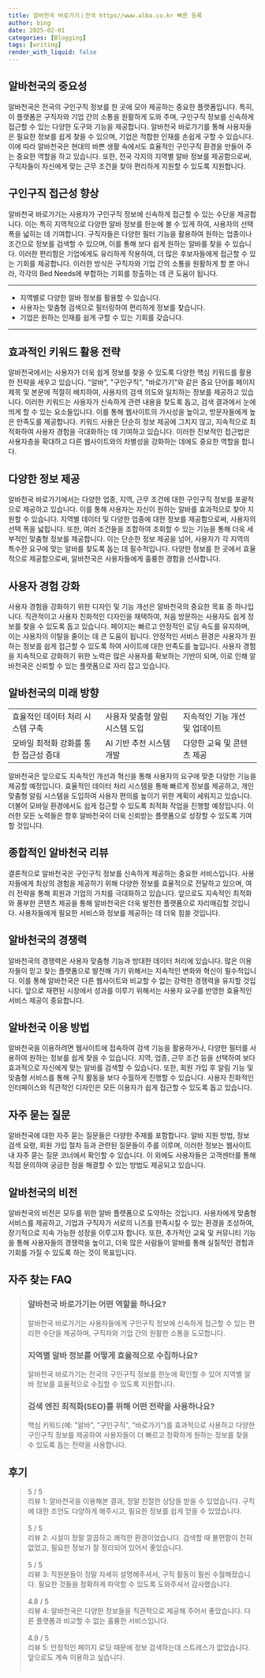 ```yaml
---
title: 알바천국 바로가기ㅣ전국 https//www.alba.co.kr 빠른 등록
author: bing
date: 2025-02-01
categories: [Blogging]
tags: [writing]
render_with_liquid: false
---
```



<h2 id='알바천국의 중요성'>알바천국의 중요성</h2>

<p>알바천국은 전국의 구인구직 정보를 한 곳에 모아 제공하는 중요한 플랫폼입니다. 특히, 이 플랫폼은 구직자와 기업 간의 소통을 원활하게 도와 주며, 구인구직 정보를 신속하게 접근할 수 있는 다양한 도구와 기능을 제공합니다. 알바천국 바로가기를 통해 사용자들은 필요한 정보를 쉽게 찾을 수 있으며, 기업은 적합한 인재를 손쉽게 구할 수 있습니다. 이에 따라 알바천국은 현대의 바쁜 생활 속에서도 효율적인 구인구직 환경을 만들어 주는 중요한 역할을 하고 있습니다. 또한, 전국 각지의 지역별 알바 정보를 제공함으로써, 구직자들이 자신에게 맞는 근무 조건을 찾아 편리하게 지원할 수 있도록 지원합니다.</p>

<h2 id='구인구직 접근성 향상'>구인구직 접근성 향상</h2>

<p>알바천국 바로가기는 사용자가 구인구직 정보에 신속하게 접근할 수 있는 수단을 제공합니다. 이는 특히 지역적으로 다양한 알바 정보를 한눈에 볼 수 있게 하여, 사용자의 선택 폭을 넓히는 데 기여합니다. 구직자들은 다양한 필터 기능을 활용하여 원하는 업종이나 조건으로 정보를 검색할 수 있으며, 이를 통해 보다 쉽게 원하는 알바를 찾을 수 있습니다. 이러한 편리함은 기업에게도 유리하게 작용하여, 더 많은 후보자들에게 접근할 수 있는 기회를 제공합니다. 이러한 방식은 구직자와 기업 간의 소통을 원활하게 할 뿐 아니라, 각각의 Bed Needs에 부합하는 기회를 창출하는 데 큰 도움이 됩니다.</p>

<hr />

<ul>
    <li>지역별로 다양한 알바 정보를 활용할 수 있습니다.</li>
    <li>사용자는 맞춤형 검색으로 필터링하여 편리하게 정보를 찾습니다.</li>
    <li>기업은 원하는 인재를 쉽게 구할 수 있는 기회를 갖습니다.</li>
</ul>

<hr />

<h2 id='효과적인 키워드 활용 전략'>효과적인 키워드 활용 전략</h2>

<p>알바천국에서는 사용자가 더욱 쉽게 정보를 찾을 수 있도록 다양한 핵심 키워드를 활용한 전략을 세우고 있습니다. "알바", "구인구직", "바로가기"와 같은 중요 단어를 페이지 제목 및 본문에 적절히 배치하여, 사용자의 검색 의도와 일치하는 정보를 제공하고 있습니다. 이러한 키워드는 사용자가 신속하게 관련 내용을 찾도록 돕고, 검색 결과에서 눈에 띄게 할 수 있는 요소들입니다. 이를 통해 웹사이트의 가시성을 높이고, 방문자들에게 높은 만족도를 제공합니다. 키워드 사용은 단순히 정보 제공에 그치지 않고, 지속적으로 최적화하여 사용자 경험을 극대화하는 데 기여하고 있습니다. 이러한 진보적인 접근법은 사용자층을 확대하고 다른 웹사이트와의 차별성을 강화하는 데에도 중요한 역할을 합니다.</p>

<h2 id='다양한 정보 제공'>다양한 정보 제공</h2>

<p>알바천국 바로가기에서는 다양한 업종, 지역, 근무 조건에 대한 구인구직 정보를 포괄적으로 제공하고 있습니다. 이를 통해 사용자는 자신이 원하는 알바를 효과적으로 찾아 지원할 수 있습니다. 지역별 데이터 및 다양한 업종에 대한 정보를 제공함으로써, 사용자의 선택 폭을 넓힙니다. 또한, 여러 조건들을 조합하여 조회할 수 있는 기능을 통해 더욱 세부적인 맞춤형 정보를 제공합니다. 이는 단순한 정보 제공을 넘어, 사용자가 각 지역의 특수한 요구에 맞는 알바를 찾도록 돕는 데 필수적입니다. 다양한 정보를 한 곳에서 효율적으로 제공함으로써, 알바천국은 사용자들에게 훌륭한 경험을 선사합니다.</p>

<h2 id='사용자 경험 강화'>사용자 경험 강화</h2>

<p>사용자 경험을 강화하기 위한 디자인 및 기능 개선은 알바천국의 중요한 목표 중 하나입니다. 직관적이고 사용자 친화적인 디자인을 채택하여, 처음 방문하는 사용자도 쉽게 정보를 찾을 수 있도록 돕고 있습니다. 페이지는 빠르고 안정적인 로딩 속도를 유지하며, 이는 사용자의 이탈을 줄이는 데 큰 도움이 됩니다. 안정적인 서비스 환경은 사용자가 원하는 정보를 쉽게 접근할 수 있도록 하여 사이트에 대한 만족도를 높입니다. 사용자 경험을 지속적으로 강화하기 위한 노력은 많은 사용자를 확보하는 기반이 되며, 이로 인해 알바천국은 신뢰할 수 있는 플랫폼으로 자리 잡고 있습니다.</p>

<h2 id='알바천국의 미래 방향'>알바천국의 미래 방향</h2>

<table>
    <tr>
        <td>효율적인 데이터 처리 시스템 구축</td>
        <td>사용자 맞춤형 알림 시스템 도입</td>
        <td>지속적인 기능 개선 및 업데이트</td>
    </tr>
    <tr>
        <td>모바일 최적화 강화를 통한 접근성 증대</td>
        <td>AI 기반 추천 시스템 개발</td>
        <td>다양한 교육 및 콘텐츠 제공</td>
    </tr>
</table>

<p>알바천국은 앞으로도 지속적인 개선과 혁신을 통해 사용자의 요구에 맞춘 다양한 기능을 제공할 예정입니다. 효율적인 데이터 처리 시스템을 통해 빠르게 정보를 제공하고, 개인 맞춤형 알림 시스템을 도입하여 사용자 편의를 높이기 위한 계획이 세워지고 있습니다. 더불어 모바일 환경에서도 쉽게 접근할 수 있도록 최적화 작업을 진행할 예정입니다. 이러한 모든 노력들은 향후 알바천국이 더욱 신뢰받는 플랫폼으로 성장할 수 있도록 기여할 것입니다.</p>

<h2 id='종합적인 알바천국 리뷰'>종합적인 알바천국 리뷰</h2>

<p>결론적으로 알바천국은 구인구직 정보를 신속하게 제공하는 중요한 서비스입니다. 사용자들에게 최상의 경험을 제공하기 위해 다양한 정보를 효율적으로 전달하고 있으며, 여러 전략을 통해 회원과 기업의 가치를 극대화하고 있습니다. 앞으로도 지속적인 최적화와 풍부한 콘텐츠 제공을 통해 알바천국은 더욱 발전한 플랫폼으로 자리매김할 것입니다. 사용자들에게 필요한 서비스와 정보를 제공하는 데 더욱 힘쓸 것입니다.</p>

<h2 id='알바천국의 경쟁력'>알바천국의 경쟁력</h2>

<p>알바천국의 경쟁력은 사용자 맞춤형 기능과 방대한 데이터 처리에 있습니다. 많은 이용자들이 믿고 찾는 플랫폼으로 발전해 가기 위해서는 지속적인 변화와 혁신이 필수적입니다. 이를 통해 알바천국은 다른 웹사이트와 비교할 수 없는 강력한 경쟁력을 유지할 것입니다. 앞으로 재편된 시장에서 성과를 이루기 위해서는 사용자 요구를 반영한 효율적인 서비스 제공이 중요합니다.</p>

<h2 id='알바천국 이용 방법'>알바천국 이용 방법</h2>

<p>알바천국을 이용하려면 웹사이트에 접속하여 검색 기능을 활용하거나, 다양한 필터를 사용하여 원하는 정보를 쉽게 찾을 수 있습니다. 지역, 업종, 근무 조건 등을 선택하여 보다 효과적으로 자신에게 맞는 알바를 검색할 수 있습니다. 또한, 회원 가입 후 알림 기능 및 맞춤형 서비스를 통해 구직 활동을 보다 수월하게 진행할 수 있습니다. 사용자 친화적인 인터페이스와 직관적인 디자인은 모든 이용자가 쉽게 접근할 수 있도록 돕고 있습니다.</p>

<h2 id='자주 묻는 질문'>자주 묻는 질문</h2>

<p>알바천국에 대한 자주 묻는 질문들은 다양한 주제를 포함합니다. 알바 지원 방법, 정보 검색 요령, 회원 가입 절차 등과 관련된 질문들이 주를 이루며, 이러한 정보는 웹사이트 내 자주 묻는 질문 코너에서 확인할 수 있습니다. 이 외에도 사용자들은 고객센터를 통해 직접 문의하여 궁금한 점을 해결할 수 있는 방법도 제공되고 있습니다.</p>

<h2 id='알바천국의 비전'>알바천국의 비전</h2>

<p>알바천국의 비전은 모두를 위한 알바 플랫폼으로 도약하는 것입니다. 사용자에게 맞춤형 서비스를 제공하고, 기업과 구직자가 서로의 니즈를 만족시킬 수 있는 환경을 조성하여, 장기적으로 지속 가능한 성장을 이루고자 합니다. 또한, 추가적인 교육 및 커뮤니티 기능을 통해 사용자들의 경쟁력을 높이고, 더욱 많은 사람들이 알바를 통해 실질적인 경험과 기회를 가질 수 있도록 하는 것이 목표입니다.</p>


<h2 id='자주_찾는_FAQ'>자주 찾는 FAQ</h2>
<div itemscope="" itemtype="https://schema.org/FAQPage"> 
<blockquote> 
<div itemscope="" itemprop="mainEntity" itemtype="https://schema.org/Question"> 
<h3 itemprop="name">알바천국 바로가기는 어떤 역할을 하나요?</h3> 
<div itemscope="" itemprop="acceptedAnswer" itemtype="https://schema.org/Answer"> 
<span itemprop="text"> 
<p>알바천국 바로가기는 사용자들에게 구인구직 정보에 신속하게 접근할 수 있는 편리한 수단을 제공하며, 구직자와 기업 간의 원활한 소통을 도모합니다.</p> 
</span> 
</div> 
</div> 

<div itemscope="" itemprop="mainEntity" itemtype="https://schema.org/Question"> 
<h3 itemprop="name">지역별 알바 정보를 어떻게 효율적으로 수집하나요?</h3> 
<div itemscope="" itemprop="acceptedAnswer" itemtype="https://schema.org/Answer"> 
<span itemprop="text"> 
<p>알바천국 바로가기는 전국의 구인구직 정보를 한눈에 확인할 수 있어 지역별 알바 정보를 효율적으로 수집할 수 있도록 지원합니다.</p> 
</span> 
</div> 
</div> 

<div itemscope="" itemprop="mainEntity" itemtype="https://schema.org/Question"> 
<h3 itemprop="name">검색 엔진 최적화(SEO)를 위해 어떤 전략을 사용하나요?</h3> 
<div itemscope="" itemprop="acceptedAnswer" itemtype="https://schema.org/Answer"> 
<span itemprop="text"> 
<p>핵심 키워드(예: "알바", "구인구직", "바로가기")를 효과적으로 사용하고 다양한 구인구직 정보를 제공하여 사용자들이 더 빠르고 정확하게 원하는 정보를 찾을 수 있도록 돕는 전략을 사용합니다.</p> 
</span> 
</div> 
</div> 
</blockquote> 
</div>
<h2 id='후기'>후기</h2>
<div itemscope itemtype="https://schema.org/Product">
  <blockquote>
  <div itemprop="review" itemscope itemtype="https://schema.org/Review">
      <div itemprop="reviewRating" itemscope itemtype="https://schema.org/Rating"> <span itemprop="ratingValue">5</span> / <span itemprop="bestRating">5</span> </div>
      <span itemprop="reviewBody">리뷰 1: 알바천국을 이용해본 결과, 정말 친절한 상담을 받을 수 있었습니다. 구직에 대한 조언도 다양하게 해주시고, 필요한 정보를 쉽게 얻을 수 있었습니다.</span>
  </div>
  <br>
  <div itemprop="review" itemscope itemtype="https://schema.org/Review">
      <div itemprop="reviewRating" itemscope itemtype="https://schema.org/Rating"> <span itemprop="ratingValue">5</span> / <span itemprop="bestRating">5</span> </div>
      <span itemprop="reviewBody">리뷰 2: 시설이 정말 깔끔하고 쾌적한 환경이었습니다. 검색할 때 불편함이 전혀 없었고, 필요한 정보가 잘 정리되어 있어서 좋았습니다.</span>
  </div>
  <br>
  <div itemprop="review" itemscope itemtype="https://schema.org/Review">
      <div itemprop="reviewRating" itemscope itemtype="https://schema.org/Rating"> <span itemprop="ratingValue">5</span> / <span itemprop="bestRating">5</span> </div>
      <span itemprop="reviewBody">리뷰 3: 직원분들이 정말 자세히 설명해주셔서, 구직 활동이 훨씬 수월해졌습니다. 필요한 것들을 정확하게 파악할 수 있도록 도와주셔서 감사했습니다.</span>
  </div>
  <br>
  <div itemprop="review" itemscope itemtype="https://schema.org/Review">
      <div itemprop="reviewRating" itemscope itemtype="https://schema.org/Rating"> <span itemprop="ratingValue">4.8</span> / <span itemprop="bestRating">5</span> </div>
      <span itemprop="reviewBody">리뷰 4: 알바천국은 다양한 정보들을 직관적으로 제공해 주어서 좋았습니다. 다른 플랫폼과 비교할 수 없는 훌륭한 서비스입니다.</span>
  </div>
  <br>
  <div itemprop="review" itemscope itemtype="https://schema.org/Review">
      <div itemprop="reviewRating" itemscope itemtype="https://schema.org/Rating"> <span itemprop="ratingValue">4.9</span> / <span itemprop="bestRating">5</span> </div>
      <span itemprop="reviewBody">리뷰 5: 안정적인 페이지 로딩 때문에 정보 검색하는데 스트레스가 없었습니다. 앞으로도 계속 이용하고 싶습니다.</span>
  </div>
  <br>
  </blockquote>
</div>
